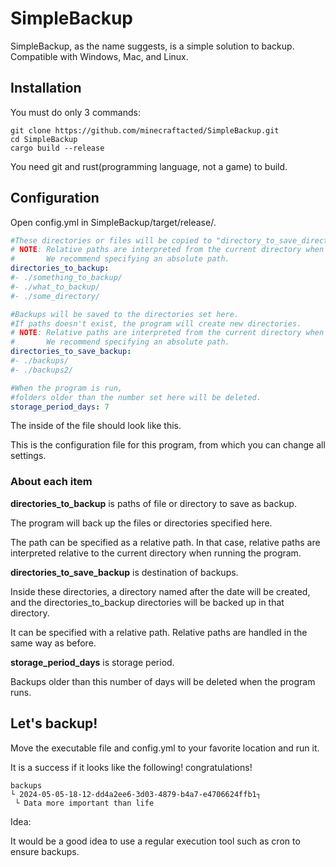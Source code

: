 # SimpleBackup

SimpleBackup, as the name suggests, is a simple solution to backup.
Compatible with Windows, Mac, and Linux.
## Installation
You must do only 3 commands:
```
git clone https://github.com/minecraftacted/SimpleBackup.git
cd SimpleBackup
cargo build --release
```

You need git and rust(programming language, not a game) to build.

## Configuration
Open config.yml in SimpleBackup/target/release/.
```yml
#These directories or files will be copied to "directory_to_save_directory" path as backup data.
# NOTE: Relative paths are interpreted from the current directory when the program is run.
#       We recommend specifying an absolute path.
directories_to_backup:
#- ./something_to_backup/
#- ./what_to_backup/
#- ./some_directory/

#Backups will be saved to the directories set here.
#If paths doesn't exist, the program will create new directories.
# NOTE: Relative paths are interpreted from the current directory when the program is run.
#       We recommend specifying an absolute path.
directories_to_save_backup: 
#- ./backups/
#- ./backups2/

#When the program is run,
#folders older than the number set here will be deleted.
storage_period_days: 7
```
The inside of the file should look like this.

This is the configuration file for this program, from which you can change all settings.

### About each item
**directories_to_backup** is paths of file or directory to save as backup.

The program will back up the files or directories specified here.

The path can be specified as a relative path. In that case, relative paths are interpreted relative to the current directory when running the program.

**directories_to_save_backup** is destination of backups.

Inside these directories, a directory named after the date will be created, and the directories_to_backup directories will be backed up in that directory.

It can be specified with a relative path. Relative paths are handled in the same way as before.

**storage_period_days** is storage period.

Backups older than this number of days will be deleted when the program runs.

## Let's backup!
Move the executable file and config.yml to your favorite location and run it.

It is a success if it looks like the following! congratulations!

```
backups
└ 2024-05-05-18-12-dd4a2ee6-3d03-4879-b4a7-e4706624ffb1┐
 └ Data more important than life
```
Idea:

It would be a good idea to use a regular execution tool such as cron to ensure backups.


